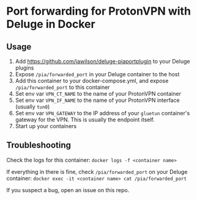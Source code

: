 # Port forwarding for ProtonVPN with Deluge in Docker

## Usage
1) Add https://github.com/jawilson/deluge-piaportplugin to your Deluge plugins
2) Expose `/pia/forwarded_port` in your Deluge container to the host
3) Add this container to your docker-compose.yml, and expose `/pia/forwarded_port` to this container
4) Set env var `VPN_CT_NAME` to the name of your ProtonVPN container
5) Set env var `VPN_IF_NAME` to the name of your ProtonVPN interface (usually `tun0`)
6) Set env var `VPN_GATEWAY` to the IP address of your `gluetun` container's gateway for the VPN. This is usually the endpoint itself.
7) Start up your containers

## Troubleshooting
Check the logs for this container: `docker logs -f <container name>`

If everything in there is fine, check `/pia/forwarded_port` on your Deluge container: `docker exec -it <container name> cat /pia/forwarded_port`

If you suspect a bug, open an issue on this repo.